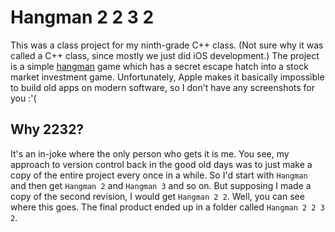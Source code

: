 # Hangman 2 2 3 2

This was a class project for my ninth-grade C++ class. (Not sure why
it was called a C++ class, since mostly we just did iOS development.)
The project is a simple
[hangman](https://en.wikipedia.org/wiki/Hangman_(game)) game which has
a secret escape hatch into a stock market investment game.
Unfortunately, Apple makes it basically impossible to build old apps
on modern software, so I don't have any screenshots for you :'(

## Why 2232?

It's an in-joke where the only person who gets it is me. You see, my
approach to version control back in the good old days was to just make
a copy of the entire project every once in a while. So I'd start with
`Hangman` and then get `Hangman 2` and `Hangman 3` and so on. But
supposing I made a copy of the second revision, I would get `Hangman 2
2`. Well, you can see where this goes. The final product ended up in a
folder called `Hangman 2 2 3 2`.
